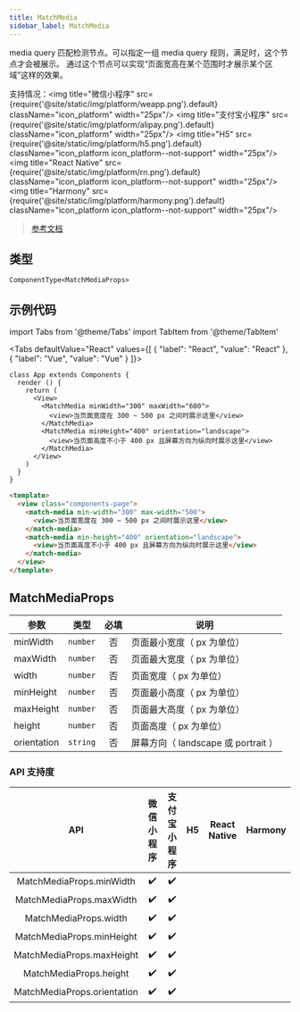 ```yaml
---
title: MatchMedia
sidebar_label: MatchMedia
---
```


media query 匹配检测节点。可以指定一组 media query 规则，满足时，这个节点才会被展示。
通过这个节点可以实现“页面宽高在某个范围时才展示某个区域”这样的效果。

支持情况：<img title="微信小程序" src={require('@site/static/img/platform/weapp.png').default} className="icon_platform" width="25px"/> <img title="支付宝小程序" src={require('@site/static/img/platform/alipay.png').default} className="icon_platform" width="25px"/> <img title="H5" src={require('@site/static/img/platform/h5.png').default} className="icon_platform icon_platform--not-support" width="25px"/> <img title="React Native" src={require('@site/static/img/platform/rn.png').default} className="icon_platform icon_platform--not-support" width="25px"/> <img title="Harmony" src={require('@site/static/img/platform/harmony.png').default} className="icon_platform icon_platform--not-support" width="25px"/>

> [参考文档](https://developers.weixin.qq.com/miniprogram/dev/component/match-media.html)

## 类型

```tsx
ComponentType<MatchMediaProps>
```

## 示例代码

import Tabs from '@theme/Tabs'
import TabItem from '@theme/TabItem'

<Tabs
  defaultValue="React"
  values={[
  {
    "label": "React",
    "value": "React"
  },
  {
    "label": "Vue",
    "value": "Vue"
  }
]}>
<TabItem value="React">

```tsx
class App extends Components {
  render () {
    return (
      <View>
        <MatchMedia minWidth="300" maxWidth="600">
          <view>当页面宽度在 300 ~ 500 px 之间时展示这里</view>
        </MatchMedia>
        <MatchMedia minHeight="400" orientation="landscape">
          <view>当页面高度不小于 400 px 且屏幕方向为纵向时展示这里</view>
        </MatchMedia>
      </View>
    )
  }
}
```
</TabItem>
<TabItem value="Vue">

```html
<template>
  <view class="components-page">
    <match-media min-width="300" max-width="500">
      <view>当页面宽度在 300 ~ 500 px 之间时展示这里</view>
    </match-media>
    <match-media min-height="400" orientation="landscape">
      <view>当页面高度不小于 400 px 且屏幕方向为纵向时展示这里</view>
    </match-media>
  </view>
</template>
```
</TabItem>
</Tabs>

## MatchMediaProps

| 参数 | 类型 | 必填 | 说明 |
| --- | --- | :---: | --- |
| minWidth | `number` | 否 | 页面最小宽度（ px 为单位） |
| maxWidth | `number` | 否 | 页面最大宽度（ px 为单位） |
| width | `number` | 否 | 页面宽度（ px 为单位） |
| minHeight | `number` | 否 | 页面最小高度（ px 为单位） |
| maxHeight | `number` | 否 | 页面最大高度（ px 为单位） |
| height | `number` | 否 | 页面高度（ px 为单位） |
| orientation | `string` | 否 | 屏幕方向（ landscape 或 portrait ） |

### API 支持度

| API | 微信小程序 | 支付宝小程序 | H5 | React Native | Harmony |
| :---: | :---: | :---: | :---: | :---: | :---: |
| MatchMediaProps.minWidth | ✔️ | ✔️ |  |  |  |
| MatchMediaProps.maxWidth | ✔️ | ✔️ |  |  |  |
| MatchMediaProps.width | ✔️ | ✔️ |  |  |  |
| MatchMediaProps.minHeight | ✔️ | ✔️ |  |  |  |
| MatchMediaProps.maxHeight | ✔️ | ✔️ |  |  |  |
| MatchMediaProps.height | ✔️ | ✔️ |  |  |  |
| MatchMediaProps.orientation | ✔️ | ✔️ |  |  |  |
